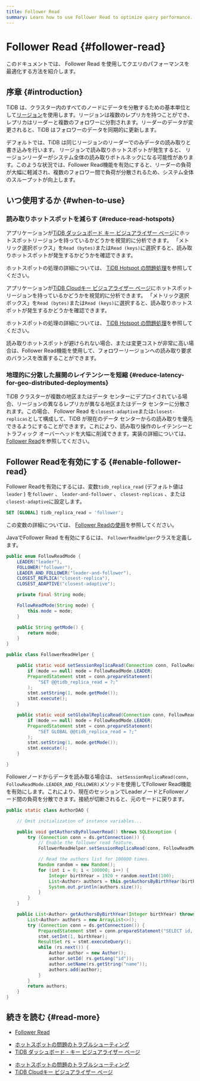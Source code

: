 ```yaml
---
title: Follower Read
summary: Learn how to use Follower Read to optimize query performance.
---
```


# Follower Read {#follower-read}

このドキュメントでは、 Follower Read を使用してクエリのパフォーマンスを最適化する方法を紹介します。

## 序章 {#introduction}

TiDB は、クラスター内のすべてのノードにデータを分散するための基本単位として[リージョン](/tidb-storage.md#region)を使用します。リージョンは複数のレプリカを持つことができ、レプリカはリーダーと複数のフォロワーに分割されます。リーダーのデータが変更されると、TiDB はフォロワーのデータを同期的に更新します。

デフォルトでは、TiDB は同じリージョンのリーダーでのみデータの読み取りと書き込みを行います。 リージョンで読み取りホットスポットが発生すると、 リージョンリーダーがシステム全体の読み取りボトルネックになる可能性があります。このような状況では、Follower Read機能を有効にすると、リーダーの負荷が大幅に軽減され、複数のフォロワー間で負荷が分散されるため、システム全体のスループットが向上します。

## いつ使用するか {#when-to-use}

### 読み取りホットスポットを減らす {#reduce-read-hotspots}

<CustomContent platform="tidb">

アプリケーションが[TiDB ダッシュボード キー ビジュアライザー ページ](/dashboard/dashboard-key-visualizer.md)にホットスポットリージョンを持っているかどうかを視覚的に分析できます。 「メトリック選択ボックス」を`Read (bytes)`または`Read (keys)`に選択すると、読み取りホットスポットが発生するかどうかを確認できます。

ホットスポットの処理の詳細については、 [TiDB Hotspot の問題処理](/troubleshoot-hot-spot-issues.md)を参照してください。

</CustomContent>

<CustomContent platform="tidb-cloud">

アプリケーションが[TiDB Cloudキー ビジュアライザー ページ](/tidb-cloud/tune-performance.md#key-visualizer)にホットスポットリージョンを持っているかどうかを視覚的に分析できます。 「メトリック選択ボックス」を`Read (bytes)`または`Read (keys)`に選択すると、読み取りホットスポットが発生するかどうかを確認できます。

ホットスポットの処理の詳細については、 [TiDB Hotspot の問題処理](https://docs.pingcap.com/tidb/stable/troubleshoot-hot-spot-issues)を参照してください。

</CustomContent>

読み取りホットスポットが避けられない場合、または変更コストが非常に高い場合は、Follower Read機能を使用して、フォロワーリージョンへの読み取り要求のバランスを改善することができます。

### 地理的に分散した展開のレイテンシーを短縮 {#reduce-latency-for-geo-distributed-deployments}

TiDB クラスターが複数の地区またはデータ センターにデプロイされている場合、リージョンの異なるレプリカが異なる地区またはデータ センターに分散されます。この場合、 Follower Read を`closest-adaptive`または`closest-replicas`として構成して、TiDB が現在のデータ センターからの読み取りを優先できるようにすることができます。これにより、読み取り操作のレイテンシーとトラフィック オーバーヘッドを大幅に削減できます。実装の詳細については、 [Follower Read](/follower-read.md)を参照してください。

## Follower Readを有効にする {#enable-follower-read}

<SimpleTab groupId="language">
<div label="SQL" value="sql">

Follower Readを有効にするには、変数`tidb_replica_read` (デフォルト値は`leader` ) を`follower` 、 `leader-and-follower` 、 `closest-replicas` 、または`closest-adaptive`に設定します。

```sql
SET [GLOBAL] tidb_replica_read = 'follower';
```

この変数の詳細については、 [Follower Readの使用](/follower-read.md#usage)を参照してください。

</div>
<div label="Java" value="java">

JavaでFollower Read を有効にするには、 `FollowerReadHelper`クラスを定義します。

```java
public enum FollowReadMode {
    LEADER("leader"),
    FOLLOWER("follower"),
    LEADER_AND_FOLLOWER("leader-and-follower"),
    CLOSEST_REPLICA("closest-replica"),
    CLOSEST_ADAPTIVE("closest-adaptive");

    private final String mode;

    FollowReadMode(String mode) {
        this.mode = mode;
    }

    public String getMode() {
        return mode;
    }
}

public class FollowerReadHelper {

    public static void setSessionReplicaRead(Connection conn, FollowReadMode mode) throws SQLException {
        if (mode == null) mode = FollowReadMode.LEADER;
        PreparedStatement stmt = conn.prepareStatement(
            "SET @@tidb_replica_read = ?;"
        );
        stmt.setString(1, mode.getMode());
        stmt.execute();
    }

    public static void setGlobalReplicaRead(Connection conn, FollowReadMode mode) throws SQLException {
        if (mode == null) mode = FollowReadMode.LEADER;
        PreparedStatement stmt = conn.prepareStatement(
            "SET GLOBAL @@tidb_replica_read = ?;"
        );
        stmt.setString(1, mode.getMode());
        stmt.execute();
    }

}
```

Followerノードからデータを読み取る場合は、 `setSessionReplicaRead(conn, FollowReadMode.LEADER_AND_FOLLOWER)`メソッドを使用してFollower Read機能を有効にします。これにより、現在のセッションでLeaderノードとFollowerノード間の負荷を分散できます。接続が切断されると、元のモードに戻ります。

```java
public static class AuthorDAO {

    // Omit initialization of instance variables...

    public void getAuthorsByFollowerRead() throws SQLException {
        try (Connection conn = ds.getConnection()) {
            // Enable the follower read feature.
            FollowerReadHelper.setSessionReplicaRead(conn, FollowReadMode.LEADER_AND_FOLLOWER);

            // Read the authors list for 100000 times.
            Random random = new Random();
            for (int i = 0; i < 100000; i++) {
                Integer birthYear = 1920 + random.nextInt(100);
                List<Author> authors = this.getAuthorsByBirthYear(birthYear);
                System.out.println(authors.size());
            }
        }
    }

    public List<Author> getAuthorsByBirthYear(Integer birthYear) throws SQLException {
        List<Author> authors = new ArrayList<>();
        try (Connection conn = ds.getConnection()) {
            PreparedStatement stmt = conn.prepareStatement("SELECT id, name FROM authors WHERE birth_year = ?");
            stmt.setInt(1, birthYear);
            ResultSet rs = stmt.executeQuery();
            while (rs.next()) {
                Author author = new Author();
                author.setId( rs.getLong("id"));
                author.setName(rs.getString("name"));
                authors.add(author);
            }
        }
        return authors;
    }
}
```

</div>
</SimpleTab>

## 続きを読む {#read-more}

-   [Follower Read](/follower-read.md)

<CustomContent platform="tidb">

-   [ホットスポットの問題のトラブルシューティング](/troubleshoot-hot-spot-issues.md)
-   [TiDB ダッシュボード - キー ビジュアライザー ページ](/dashboard/dashboard-key-visualizer.md)

</CustomContent>

<CustomContent platform="tidb-cloud">

-   [ホットスポットの問題のトラブルシューティング](https://docs.pingcap.com/tidb/stable/troubleshoot-hot-spot-issues)
-   [TiDB Cloudキー ビジュアライザー ページ](/tidb-cloud/tune-performance.md#key-visualizer)

</CustomContent>
